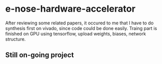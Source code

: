 # e-nose-hardware-accelerator
After reviewing some related papers, it occured to me that I have to do synthesis first on vivado, since code could be done easily.
Traing part is finished on GPU using tensorflow, upload weights, biases, network structure.

## Still on-going project
